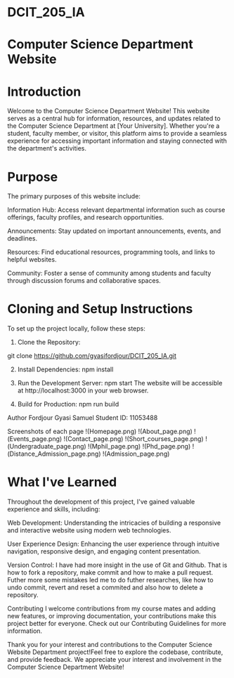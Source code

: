 # DCIT_205_IA


# Computer Science Department Website

# Introduction
Welcome to the Computer Science Department Website! This website serves as a central hub for information, resources, and updates related to the Computer Science Department at [Your University]. Whether you're a student, faculty member, or visitor, this platform aims to provide a seamless experience for accessing important information and staying connected with the department's activities.


# Purpose
The primary purposes of this website include:

Information Hub: Access relevant departmental information such as course offerings, faculty profiles, and research opportunities.

Announcements: Stay updated on important announcements, events, and deadlines.

Resources: Find educational resources, programming tools, and links to helpful websites.

Community: Foster a sense of community among students and faculty through discussion forums and collaborative spaces.

# Cloning and Setup Instructions
To set up the project locally, follow these steps:

1. Clone the Repository:

git clone https://github.com/gyasifordjour/DCIT_205_IA.git


2. Install Dependencies:
npm install

3. Run the Development Server:
npm start
The website will be accessible at http://localhost:3000 in your web browser.

4. Build for Production:
npm run build

Author
Fordjour Gyasi Samuel
Student ID: 11053488

Screenshots of each page
!(Homepage.png)
!(About_page.png)
!(Events_page.png)
!(Contact_page.png)
!(Short_courses_page.png)
!(Undergraduate_page.png)
!(Mphil_page.png)
!(Phd_page.png)
!(Distance_Admission_page.png)
!(Admission_page.png)


# What I've Learned
Throughout the development of this project, I've gained valuable experience and skills, including:

Web Development: Understanding the intricacies of building a responsive and interactive website using modern web technologies.

User Experience Design: Enhancing the user experience through intuitive navigation, responsive design, and engaging content presentation.

Version Control: I have had more insight in the use of Git and Github. That is how to fork a repository, make commit and how to make a pull request. Futher more some mistakes led me to do futher researches, like how to undo commit, revert and reset a commited and also how to delete a repository.

Contributing
I welcome contributions from my course mates and adding new features, or improving documentation, your contributions make this project better for everyone. Check out our Contributing Guidelines for more information.



Thank you for your interest and contributions to the Computer Science Website Department project!Feel free to explore the codebase, contribute, and provide feedback. We appreciate your interest and involvement in the Computer Science Department Website!




